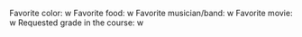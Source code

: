 Favorite color: w
Favorite food: w
Favorite musician/band: w
Favorite movie: w
Requested grade in the course: w
